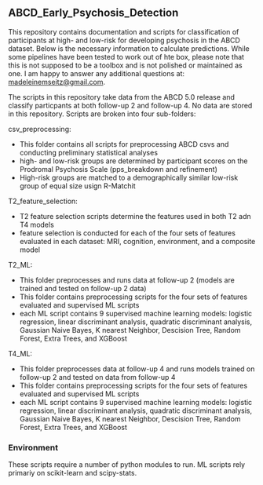 ## ABCD_Early_Psychosis_Detection

This repository contains documentation and scripts for classification of participants at high- and low-risk for developing psychosis in the ABCD dataset. Below is the necessary information to calculate predictions. While some pipelines have been tested to work out of hte box, please note that this is not supposed to be a toolbox and is not polished or maintained as one. I am happy to answer any additional questions at: madeleinemseitz@gmail.com.

The scripts in this repository take data from the ABCD 5.0 release and classify particpants at both follow-up 2 and follow-up 4. No data are stored in this repository. Scripts are broken into four sub-folders: 

csv_preprocessing:
- This folder contains all scripts for preprocessing ABCD csvs and conducting preliminary statistical analyses
- high- and low-risk groups are determined by participant scores on the Prodromal Psychosis Scale (pps_breakdown and refinement)
- High-risk groups are matched to a demographically similar low-risk group of equal size usign R-Matchit 

T2_feature_selection: 
- T2 feature selection scripts determine the features used in both T2 adn T4 models
- feature selection is conducted for each of the four sets of features evaluated in each dataset: MRI, cognition, environment, and a composite model

T2_ML:
- This folder preprocesses and runs data at follow-up 2 (models are trained and tested on follow-up 2 data)
- This folder contains preprocessing scripts for the four sets of features evaluated and supervised ML scripts
- each ML script contains 9 supervised machine learning models: logistic regression, linear discriminant analysis, quadratic discriminant analysis, Gaussian Naive Bayes, K nearest Neighbor, Descision Tree, Random Forest, Extra Trees, and XGBoost

T4_ML:
- This folder preprocesses data at follow-up 4 and runs models trained on follow-up 2 and tested on data from follow-up 4
- This folder contains preprocessing scripts for the four sets of features evaluated and supervised ML scripts
- each ML script contains 9 supervised machine learning models: logistic regression, linear discriminant analysis, quadratic discriminant analysis, Gaussian Naive Bayes, K nearest Neighbor, Descision Tree, Random Forest, Extra Trees, and XGBoost
  
### Environment

These scripts require a number of python modules to run. ML scripts rely primariy on scikit-learn and scipy-stats.


